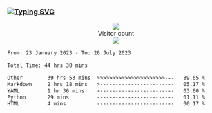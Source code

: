 ### <a href="https://git.io/typing-svg"><img src="https://readme-typing-svg.herokuapp.com?font=Fira+Code&pause=1000&width=435&lines=+Hi+%F0%9F%91%8B+There+is+Chenghow" alt="Typing SVG" /></a>
<p align="center"> 
  <img src="https://github-readme-stats.vercel.app/api?username=chenghow&show_icons=true"><br>
  Visitor count<br>
  <img src="https://profile-counter.glitch.me/chenghow/count.svg">
</p>

<!--START_SECTION:waka-->

```txt
From: 23 January 2023 - To: 26 July 2023

Total Time: 44 hrs 30 mins

Other        39 hrs 53 mins  >>>>>>>>>>>>>>>>>>>>>>---   89.65 %
Markdown     2 hrs 18 mins   >------------------------   05.17 %
YAML         1 hr 36 mins    >------------------------   03.60 %
Python       29 mins         -------------------------   01.11 %
HTML         4 mins          -------------------------   00.17 %
```

<!--END_SECTION:waka-->

